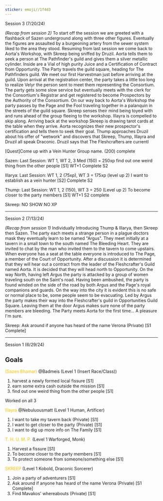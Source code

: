 ```yaml
---
sticker: emoji//1f4d3
---
```

Session 3 (7/20/24)

*(Recap from session 2)* 
To start off the session we are greeted with a flashback of Sazen underground along with three other figures. Eventually the figures are assaulted by a burgeoning artery from the sewer system liked to the area they stood.
Resuming from last session we come back to Aorta's Workshop, with Skreep being sniffed by Druzil. 
Aorta tells them to seek a person at The Pathfinder's guild and gives them a silver metallic cylinder. Inside are a Vial of high purity Juice and a Certification of Contract from Opportunity. 
The Party travels the guild square, heading for The Pathfinders guild. 
We meet our first Harvestman just before arriving at the guild.
Upon arrival at the registration center, the party takes a little too long to realize Velyr the person sent to meet them representing the Consortium. 
The party gets some slow service but eventually meets with the clerk for the Consortium's Registrar and get registered to become Prospectors by the Authority of the Consortium. 
On our way back to Aorta's Workshop the party passes by the Page and the Fool traveling together in a palanquin in the streets of the guild square. Skreep senses their mind being toyed with and runs ahead of the group fleeing to the workshop. Illayra is compelled to skip along. 
Arriving back at the workshop Skreep is drawing tarot cards at the table when they arrive. 
Aorta recognizes their new prospector's certification and tells them to seek their goal. 
Thump approaches Druzil about his offer of "wetwork" and discovers that Skreep, Thump, Illayra and Druzil all speak Draconic. 
Druzil says that The Fleshcrafters are currentl



[Quest]Come up with a Vein Hunter Group name. (200) complete

Sazen: 
Last Session: WT 1, WT 2, 3 Med (150) = 250xp 
find out one weird thing from the other people [S1] WT+1 Complete S2

Illarya: 
Last Session: WT 1, 2 (75xp), WT 3 = 175xp (level up 2)
I want to establish as a vein hunter [S2] Complete S2

Thump: 
Last Session: WT 1, 2 (150), WT 3 = 250 (Level up 2)
To become closer to the party members [S1] WT+1 S2 complete

Skreep: NO SHOW NO XP 

---


Session 2 (7/13/24)

*(Recap from session 1)* 
Individually Introducing Thump & Illarya, then Skreep then Sazen. The party each meets a strange person in a plague doctors mask they eventually learn to be named "Argus". They meet initially at a tavern in a small town to the south named The Bleeding Heart. They are invited to chat by the man who invited them to the tavern to come upstairs. 
When everyone has a seat at the table everyone is introduced to The Page, a member of the Court of Opportunity. After a discussion it is determined that they will hear out a contract from the leader of the Fleshcrafter's Guild named Aorta. It is decided that they will head north to Opportunity. 
On the way North, having left Argus the party is attacked by a group of women traveling south on the Saint's road. Having been ambushed, the party is found winded on the side of the road by both Argus and the Page's royal companions and guards. 
On the way into the city it is evident this is no safe or normal place to be, some people seem to be evacuating. 
Led by Argus the party makes their way into the Fleshcrafter's guild in Opportunities Guild Square. 
Leaving them at the door Argus makes sure none of the party members are bleeding. 
The Party meets Aorta for the first time... A pleasure I'm sure.

Skreep: 
Ask around if anyone has heard of the name Verona (Private) [S1 Complete] 


---
Session 1 (6/29/24)
## Goals
<span style="color:#ffc000">(Sazen Bhamar)</span> @Badmeis (Level 1 (Insert Race/Class))
1. harvest a newly formed local fissure [S1]
2. earn some extra cash outside the mission [S1]
3. find out one weird thing from the other people [S1]

Worked on all 3

<span style="color:#ffc000">Illayra</span> @Nebuluousmatt (Level 1 Human, Artificer)
1. I want to take my tavern back (Private) [S1]
2. I want to get closer to the party (Private) [S1]
3. I want to dig up more info on The Family [S1]



<span style="color:#ffc000">T. H. U. M. P. </span>(Level 1 Warforged, Monk)
1. Harvest a fissure [S1]
2. To become closer to the party members [S1]
3. To protect someone from someone/something else [S1]



<span style="color:#ffc000">SKREEP</span> (Level 1 Kobold, Draconic Sorcerer)
1. Join a party of adventurers [S1]
2. Ask around if anyone has heard of the name Verona (Private) [S1 Complete] 
3. Find Mavakos' whereabouts (Private) [S1]
